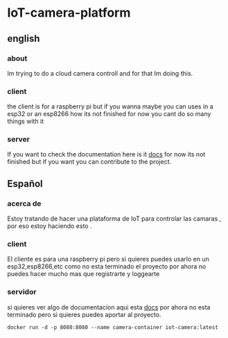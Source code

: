 # IoT-camera-platform
## english

### about

Im trying to do a cloud camera controll and for that Im doing this.

### client

the client is for a raspberry pi but if you wanna maybe you can uses in a esp32 or an esp8266
how its not finished for now you cant do so many things with it

### server 

If you want to check the documentation here is it [docs](https://github.com/ranon-rat/IoT-camera-platform/blob/master/server/englishDoc.md)
for now its not finished but if you want you can contribute to the project.

## Español

### acerca de 

Estoy tratando de hacer una plataforma de IoT para controlar las camaras , por eso estoy haciendo esto .

### client

El cliente es para una raspberry pi pero si quieres puedes usarlo en un esp32,esp8266,etc
como no esta terminado el proyecto por ahora no puedes hacer mucho mas que registrarte y loggearte

### servidor
si quieres ver algo de documentacion aqui esta  [docs](https://github.com/ranon-rat/IoT-camera-platform/blob/master/server/documentacionEspa%C3%B1ol.md) 
por ahora no esta terminado pero si quieres puedes aportar al proyecto.


```
docker run -d -p 8080:8080 --name camera-container iot-camera:latest  
```